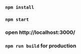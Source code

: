 ### `npm install`
### `npm start`
### open http://localhost:3000/
### `npm run build` for production
